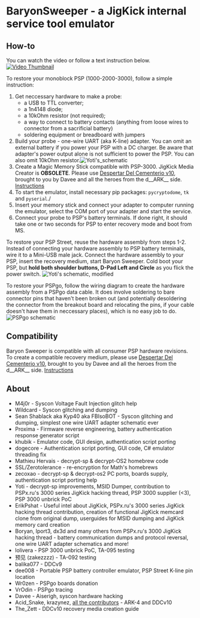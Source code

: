 # BaryonSweeper - a JigKick internal service tool emulator

## How-to
You can watch the video or follow a text instruction below.
[![Video Thumbnail](http://img.youtube.com/vi/ZiyRU0H7CU8/0.jpg)](http://www.youtube.com/watch?v=ZiyRU0H7CU8 "PSP-3000 Unbrick Guide")

To restore your monoblock PSP (1000-2000-3000), follow a simple instruction: 
1. Get neccessary hardware to make a probe: 
    - a USB to TTL converter;
    - a 1n4148 diode; 
    - a 10kOhm resistor (not required); 
    - a way to connect to battery contacts (anything from loose wires to connector from a sacrificial battery)
    - soldering equipment or breadboard with jumpers
2. Build your probe - one-wire UART (aka K-line) adapter. You can omit an external battery if you power your PSP with a DC charger. Be aware that adapter's power output alone is not sufficient to power the PSP. You can also omit 10kOhm resistor.![Yoti's_schematic](https://user-images.githubusercontent.com/82090925/129186282-6d036e88-fab3-4fac-9b2a-7ac2bf7f9628.png)
3. Create a Magic Memory Stick compatible with PSP-3000. JigKick Media Creator is **OBSOLETE**. Please use [Despertar Del Cementerio v10](https://github.com/PSP-Archive/ARK-4/releases/), brought to you by Davee and all the heroes from the d__ARK__ side. [Instructions](https://wololo.net/2024/04/20/release-new-cipl-and-despertar-del-cementerio-v10-for-every-psp/)
4. To start the emulator, install necessary pip packages: `pycryptodome`, `tk` and `pyserial`./
5. Insert your memory stick and connect your adapter to computer running the emulator, select the COM port of your adapter and start the service.
6. Connect your probe to PSP's battery terminals. If done right, it should take one or two seconds for PSP to enter recovery mode and boot from MS.
   
To restore your PSP Street, reuse the hardware assembly from steps 1-2. 
Instead of connecting your hardware assembly to PSP battery terminals, wire it to a Mini-USB male jack.
Connect the hardware assembly to your PSP, insert the recovery medium, start Baryon Sweeper. Cold boot your PSP, but **hold both shoulder buttons, D-Pad Left and Circle** as you flick the power switch. 
![Yoti's schematic, modified](https://github.com/user-attachments/assets/0d80cb8f-d2e0-42c8-9ee2-c789f4692f82)

To restore your PSPgo, follow the wiring diagram to create the hardware assembly from a PSPgo data cable.
It does involve soldering to bare connector pins that haven't been broken out (and potentially desoldering the connector from the breakout board and relocating the pins, if your cable doesn't have them in neccessary places), which is no easy job to do.  
![PSPgo schematic](https://github.com/user-attachments/assets/3e7a5df9-0837-4502-9997-49df0f25354f)

## Compatibility
Baryon Sweeper is compatible with all consumer PSP hardware revisions.
To create a compatible recovery medium, please use [Despertar Del Cementerio v10](https://github.com/PSP-Archive/ARK-4/releases/), brought to you by Davee and all the heroes from the d__ARK__ side. [Instructions](https://wololo.net/2024/04/20/release-new-cipl-and-despertar-del-cementerio-v10-for-every-psp/)

## About
- M4j0r - Syscon Voltage Fault Injection glitch help
- Wildcard - Syscon glitching and dumping
- Sean Shablack aka Kyp40 aka FBIsoBOT - Syscon glitching and dumping, simplest one wire UART adapter schematic ever
- Proxima - Firmware reverse engineering, battery authentication response generator script
- khubik - Emulator code, GUI design, authentication script porting
- dogecore - Authentication script porting, GUI code, C# emulator threading fix
- Mathieu Hervais - decrypt-sp & decrypt-OS2 homebrew code
- SSL/Zerotolerance - re-encryption for Math's homebrews
- zecoxao - decrypt-sp & decrypt-os2 PC ports, boards supply, authentication script porting help
- Yoti - decrypt-sp improvements, MSID Dumper, contribution to PSPx.ru's 3000 series JigKick hacking thread, PSP 3000 supplier (<3), PSP 3000 unbrick PoC
- ErikPshat - Useful intel about JigKick, PSPx.ru's 3000 series JigKick hacking thread contribution, creation of functional JigKick memcard clone from original dump, userguides for MSID dumping and JigKick memory card creation
- Boryan, lport3, dx3d and many others from PSPx.ru's 3000 JigKick hacking thread - battery communication dumps and protocol reversal, one wire UART adapter schematics and more!
- lolivera - PSP 3000 unbrick PoC, TA-095 testing
- 预见 (zakezzzz) - TA-092 testing
- balika077 - DDCv9
- dee008 - Portable PSP battery controller emulator, PSP Street K-line pin location
- Wr0zen - PSPgo boards donation
- VrOdin - PSPgo tracing
- Davee - Aiserigh, syscon hardware hacking 
- Acid_Snake, krazynez, [all the contributors](https://github.com/PSP-Archive/ARK-4/graphs/contributors) - ARK-4 and DDCv10
- The_Zett - DDCv10 recovery media creation guide
